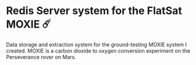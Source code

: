 # Redis Server system for the FlatSat MOXIE ☄️
Data storage and extraction system for the ground-testing MOXIE system I created. MOXIE is a carbon dioxide to oxygen conversion experiment on the Perseverance rover on Mars.
